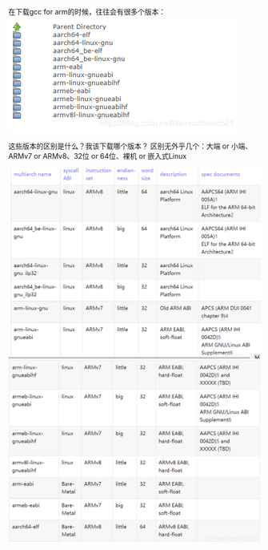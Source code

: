 在下载gcc for arm的时候，往往会有很多个版本：
 ![avatar](../images/20190310154414848.png)

这些版本的区别是什么？我该下载哪个版本？
区别无外乎几个：大端 or 小端、ARMv7 or ARMv8、32位 or 64位、裸机 or 嵌入式Linux

![avatar](../images/20190412095456405.png)
![avatar](../images/20190412095558290.png)
